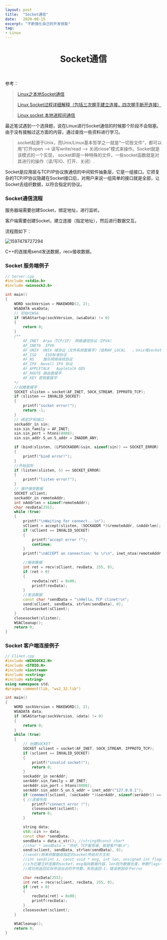 ```yaml
---
layout: post
title:  "Socket通信"
date:   2020-08-15
excerpt: "不断强化自己的开发技能"
tag:
- Linux
---
```




<center><H1><b> Socket通信 </b></H1></center><br>

参考：

>[Linux之本地Socket通信](https://blog.csdn.net/qq_33750826/article/details/79408703)
>
>[Linux Socket过程详细解释（包括三次握手建立连接，四次握手断开连接）](https://www.cnblogs.com/cy568searchx/p/4211124.html)
>
>[Linux socket 本地进程间通信](https://blog.csdn.net/u010073981/article/details/50734484) 



最近笔试遇到一个选择题，说在Linux进行Socket通信的时候那个阶段不会阻塞。由于没有接触过这方面的内容，通过查找一些资料进行学习。

> socket起源于Unix，而Unix/Linux基本哲学之一就是“一切皆文件”，都可以用“打开open –> 读写write/read  –> 关闭close”模式来操作。Socket就是该模式的一个实现， socket即是一种特殊的文件，一些socket函数就是对其进行的操作（读/写IO、打开、关闭）.

Socket是应用层与TCP/IP协议族通信的中间软件抽象层，它是一组接口。它把复杂的TCP/IP协议隐藏在Socket接口后，对用户来说一组简单的接口就是全部，让Socket去组织数据，以符合指定的协议。

### Socket通信流程

服务器端需要创建Socket，绑定地址，进行监听。

客户端需要创建Socket，建立连接（指定地址），然后进行数据交互。





流程图如下：

![1597478727294](2020-08-15-Linux-Socket.assets/1597478727294.png)

C++的连接用send发送数据，recv接收数据。

### Socket 服务端例子

```c++
// Server.cpp
#include <stdio.h>
#include <winsock2.h>

int main()
{
    WORD sockVersion = MAKEWORD(2, 2);
    WSADATA wsaData;
    // 初始化WSA
    if (WSAStartup(sockVersion, &wsaData) != 0)
    {
        return 0;
    }
    /**
        AF_INET  Arpa（TCP/IP） 网络通信协议（IPV4）
        AF_INET6  IPV6
        AF_UNIX  UNIX 域协议（文件系统套接字）（或称AF_LOCAL   ，Unix域socket）
        AF_ISO    ISO标准协议
        AF_NS    施乐网络体统协议
        AF_IPX  Novell IPX 协议
        AF_APPLETALK   Appletalk DDS
        AF_ROUTE 路由套接字
        AF_KEY 密钥套接字
    */
    //创建套接字
    SOCKET slisten = socket(AF_INET, SOCK_STREAM, IPPROTO_TCP);
    if (slisten == INVALID_SOCKET)
    {
        printf("socket error!");
        return -1;
    }
    // 绑定IP和端口
    sockaddr_in sin;
    sin.sin_family = AF_INET;
    sin.sin_port = htons(8888);
    sin.sin_addr.S_un.S_addr = INADDR_ANY;

    if (bind(slisten, (LPSOCKADDR)&sin, sizeof(sin)) == SOCKET_ERROR)
    {
        printf("bind error!");
    }
    //开始监听
    if (listen(slisten, 5) == SOCKET_ERROR)
    {
        printf("listen error!");
    }
    // 循环接受数据
    SOCKET sClient;
    sockaddr_in remoteAddr;
    int nAddrlen = sizeof(remoteAddr);
    char revData[255];
    while (true)
    {
        printf("\nWaiting for connect...\n");
        sClient = accept(slisten, (SOCKADDR *)&remoteAddr, &nAddrlen);
        if (sClient == INVALID_SOCKET)
        {
            printf("accept error !");
            continue;
        }
        printf("\nACCEPT an connection: %s \r\n", inet_ntoa(remoteAddr.sin_addr));

        //接收数据
        int ret = recv(sClient, revData, 255, 0);
        if (ret > 0)
        {
            revData[ret] = 0x00;
            printf(revData);
        }
        //发送数据
        const char *sendData = "\nHello，TCP clinet!\n";
        send(sClient, sendData, strlen(sendData), 0);
        closesocket(sClient);
    }
    closesocket(slisten);
    WSACleanup();
    return 0;
}
```



### Socket 客户端连接例子

```c++
// Clinet.cpp
#include <WINSOCK2.H>
#include <STDIO.H>
#include <iostream>
#include <cstring>
#include <string>
using namespace std;
#pragma comment(lib, "ws2_32.lib")

int main()
{
    WORD sockVersion = MAKEWORD(2, 2);
    WSADATA data;
    if (WSAStartup(sockVersion, &data) != 0)
    {
        return 0;
    }
    while (true)
    {
        // 创建SOCKET
        SOCKET sclient = socket(AF_INET, SOCK_STREAM, IPPROTO_TCP);
        if (sclient == INVALID_SOCKET)
        {
            printf("invalid socket!");
            return 0;
        }
        sockaddr_in serAddr;
        serAddr.sin_family = AF_INET;
        serAddr.sin_port = htons(8888);
        serAddr.sin_addr.S_un.S_addr = inet_addr("127.0.0.1");
        if (connect(sclient, (sockaddr *)&serAddr, sizeof(serAddr)) == SOCKET_ERROR)
        { //连接失败
            printf("connect error !");
            closesocket(sclient);
            return 0;
        }

        string data;
        std::cin >> data;
        const char *sendData;
        sendData = data.c_str(); //string转const char*
        //char * sendData = "你好，TCP服务端，我是客户端\n";
        send(sclient, sendData, strlen(sendData), 0);
        //send()用来将数据由指定的socket传给对方主机
        //int send(int s, const void * msg, int len, unsigned int flags)
        //s为已建立好连接的socket，msg指向数据内容，len则为数据长度，参数flags一般设0
        //成功则返回实际传送出去的字符数，失败返回-1，错误原因存于error

        char recData[255];
        int ret = recv(sclient, recData, 255, 0);
        if (ret > 0)
        {
            recData[ret] = 0x00;
            printf(recData);
        }
        closesocket(sclient);
    }

    WSACleanup();
    return 0;
}
```


